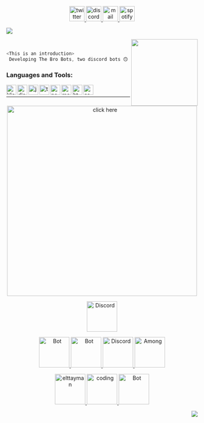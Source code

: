 
<p align="center">
 
<a href="https://twitter.com/elttayman">
 
 <img src="https://cdn.discordapp.com/attachments/773221397928869888/837749809141252166/pngegg_2.png" alt="twitter" width="40">
 
 </a>

<a href="https://top.gg/bot/820636341788344321">
 
 <img src="https://cdn.discordapp.com/attachments/773221397928869888/837749811171164180/pngegg_1.png" alt="discord" width="40"/>
 
 </a>
   
 <a href="mailto:thettayman@gmail.com">
 
 <img src="https://cdn.discordapp.com/attachments/773221397928869888/837760242417926194/pngegg_5.png" alt="mail" width="40"/>
 
 </a>
 
 <a href="https://open.spotify.com/user/6pvuvgli1so4llgc66dxjcdkd?si=0870274e1e2b4a30">
 
 <img src="https://cdn.discordapp.com/attachments/773221397928869888/837769125241552906/pngegg_5_1.png" alt="spotify" width="40"/>
 
 </a>
   
</p>

![](https://cdn.discordapp.com/attachments/773221397928869888/833801890600976434/elttayman_logo.gif)

<p align="right">
 
<a href="https://www.buymeacoffee.com/elttayman"><img align="right" src="https://img.buymeacoffee.com/button-api/?text=Buy me a hot dog&emoji=🌭&slug=elttayman&button_colour=5F7FFF&font_colour=ffffff&font_family=Poppins&outline_colour=000000&coffee_colour=FFDD00" width='175'>
 </a> <br />
</p>

```js
<This is an introduction>
 Developing The Bro Bots, two discord bots 🙃 
```

### Languages and Tools:

<img align="left" alt="Visual Studio Code" width="26px" src="https://i.imgur.com/LwSdAlE.png" />
<img align="left" alt="discord.js" width="26px" src="https://i.imgur.com/SI1DZf3.png" />
<img align="left" alt="js" width="26px" src="https://i.imgur.com/3u1wzwE.png" />
<img align="left" alt="ts" width="26px" src="https://i.imgur.com/vSgFULR.png" />
<img align="left" alt="node.js" width="26px" src="https://seeklogo.com/images/N/nodejs-logo-FBE122E377-seeklogo.com.png" /> 
<img align="left" alt="mongodb" width="26px" src="https://i.imgur.com/BYdgNwt.png" />  
<img align="left" alt="html" width="26px" src="https://i.imgur.com/PZ44WAF_d.webp?maxwidth=640&shape=thumb&fidelity=medium" /> <img align="left" alt="css" width="26px" src="https://i.imgur.com/4eIE4kN_d.webp?maxwidth=640&shape=thumb&fidelity=medium" /> <br />

---
<p align="center">
<a href="https://discord.gg/xCfYr6R456"><img src="https://cdn.discordapp.com/attachments/773221397928869888/831631249013473300/3c903e4351ada4058296a67e35f1a30b.png" alt="click here" width="500"></a>
</p>

<p align="center">
 
 <a href="https://discord.gg/J8RNPvsKPc">

   <img src="https://cdn.discordapp.com/attachments/773221397928869888/841063136241254410/discordia.png" alt="Discord" width="80"/>

   </a>
</p>

 <p align="center">

<a href="https://top.gg/bot/820636341788344321">

   <img src="https://cdn.discordapp.com/attachments/820348563128975360/820723238548013056/PicsArt_03-14-07.19.24.png" alt="Bot" width="80"/>

   </a>
   
 <a href="https://top.gg/bot/800074066949832714">

   <img src="https://cdn.discordapp.com/attachments/820348563128975360/820723238791020544/PicsArt_03-14-07.08.52.png" alt="Bot" width="80"/>

   </a>

   <a href="https://discord.gg/J8RNPvsKPc">

   <img src="https://cdn.discordapp.com/attachments/773221397928869888/841063136241254410/discordia.png" alt="Discord" width="80"/>

   </a>

   <a href="https://discord.gg/z2hkuccWdC">
    <img src="https://i.redd.it/vqf8h73gvv961.png" alt="Among" width="80"/>
  </a>
</p>
<p align="center">

<a href="https://discord.com/users/521311050193436682">

   <img src="https://cdn.discordapp.com/attachments/773221397928869888/835187986068406343/68747470733a2f2f63646e2e646973636f72646170702e636f6d2f6174746163686d656e74732f3737333232313339373932.png" alt="elttayman" width="80"/>

   </a>
   
 <a href="https://discord.gg/Eaxzd7hM3t">

   <img src="https://cdn.discordapp.com/attachments/773221397928869888/831309377998028840/ezgif.com-gif-maker_1.gif" alt="coding" width="80"/>

   </a>
    <a href="https://discord.com/oauth2/authorize?client_id=815329807377498153&scope=bot&permissions=2079714502">

   <img src="https://cdn.discordapp.com/attachments/773221397928869888/835878451968999444/cr_1.png" alt="Bot" width="80"/>

   </a>
</p>


<a href="https://top.gg/bot/800074066949832714"><img align="right" src="https://komarev.com/ghpvc/?username=elttayman&label=profile+views&style=flat-square"></a>
